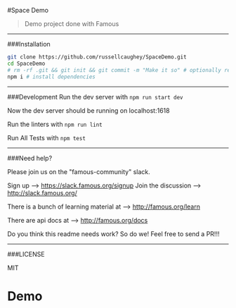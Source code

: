 #Space Demo
> Demo project done with Famous

---

###Installation

```bash
git clone https://github.com/russellcaughey/SpaceDemo.git
cd SpaceDemo
# rm -rf .git && git init && git commit -m "Make it so" # optionally reset git history
npm i # install dependencies
```

---

###Development
Run the dev server with ```npm run start dev```

Now the dev server should be running on localhost:1618

Run the linters with ```npm run lint```

Run All Tests with ```npm test```

---

###Need help?

Please join us on the "famous-community" slack.

Sign up --> https://slack.famous.org/signup
Join the discussion --> http://slack.famous.org/

There is a bunch of learning material at --> http://famous.org/learn

There are api docs at -->
http://famous.org/docs


Do you think this readme needs work? So do we! Feel free to send a PR!!!

---

###LICENSE

MIT
# Demo 
